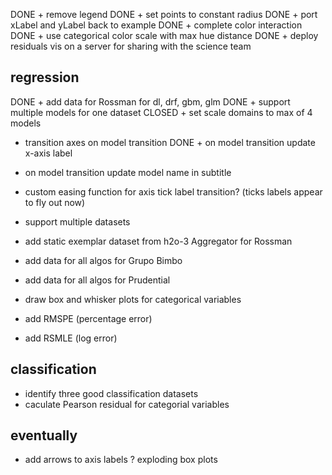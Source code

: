 DONE + remove legend
DONE + set points to constant radius
DONE + port xLabel and yLabel back to example
DONE + complete color interaction
DONE + use categorical color scale with max hue distance
DONE + deploy residuals vis on a server for sharing with the science team

## regression
DONE + add data for Rossman for dl, drf, gbm, glm
DONE + support multiple models for one dataset
CLOSED + set scale domains to max of 4 models
+ transition axes on model transition
DONE + on model transition update x-axis label
+ on model transition update model name in subtitle
+ custom easing function for axis tick label transition?
  (ticks labels appear to fly out now)


+ support multiple datasets
+ add static exemplar dataset from h2o-3 Aggregator for Rossman
+ add data for all algos for Grupo Bimbo
+ add data for all algos for Prudential
+ draw box and whisker plots for categorical variables
+ add RMSPE (percentage error) 
+ add RSMLE (log error)

## classification
+ identify three good classification datasets
+ caculate Pearson residual for categorial variables

## eventually
+ add arrows to axis labels
? exploding box plots
